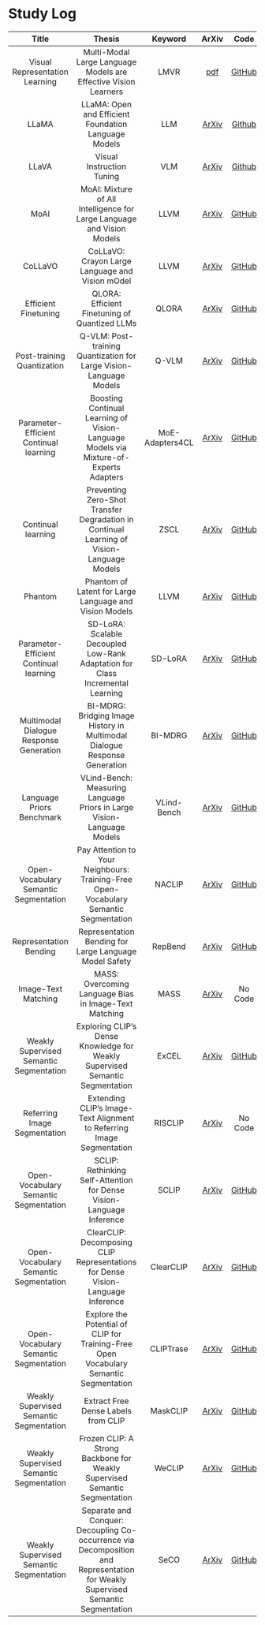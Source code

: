 # Study Log
| Title | Thesis | Keyword | ArXiv | Code | Accept | Study |
| :---: | :---: | :---: | :---: | :---: | :---: | :---: | 
| Visual Representation Learning | Multi-Modal Large Language Models are Effective Vision Learners | LMVR | [pdf](https://openaccess.thecvf.com/content/WACV2025/papers/Sun_Multi-Modal_Large_Language_Models_are_Effective_Vision_Learners_WACV_2025_paper.pdf) | [GitHub](https://github.com/lisun-ai/LMVR) | WACV 2025 | [20250413_1956](Task/LMVR_공부_20250413_1956.pdf) |
| LLaMA | LLaMA: Open and Efficient Foundation Language Models | LLM | [ArXiv](https://arxiv.org/abs/2302.13971) | [Github](https://github.com/meta-llama/llama) | ArXiv 2023 | [20250416_0112](Model/LLaMA_공부_20250416_0112.pdf) |
| LLaVA | Visual Instruction Tuning | VLM | [ArXiv](https://arxiv.org/abs/2304.08485) | [Github](https://github.com/haotian-liu/LLaVA) | NeurIPS 2023 Oral | [20250418_0017](Model/LLaVA_공부_20250418_0017.pdf) |
| MoAI | MoAI: Mixture of All Intelligence  for Large Language and Vision Models | LLVM | [ArXiv](https://arxiv.org/abs/2403.07508) | [GitHub](https://github.com/ByungKwanLee/MoAI) | ECCV 2024 | [20250429_0048](Model/MoAI공부_20250429_0048.pdf) |
| CoLLaVO | CoLLaVO: Crayon Large Language and Vision mOdel | LLVM | [ArXiv](https://arxiv.org/abs/2402.11248) | [GitHub](https://github.com/ByungKwanLee/CoLLaVO?tab=readme-ov-file) | ACL 2024 | [20250430_0022](Model/Collavo공부_20250430_0022.pdf) |
| Efficient Finetuning | QLORA: Efficient Finetuning of Quantized LLMs | QLORA | [ArXiv](https://arxiv.org/abs/2305.14314) | [GitHub](https://github.com/artidoro/qlora) | NeurIPS 2023 oral | [2020506_0050](Task/QLORA공부_20250506_0050.pdf) |
| Post-training Quantization | Q-VLM: Post-training Quantization for Large Vision-Language Models | Q-VLM | [ArXiv](https://arxiv.org/abs/2410.08119) | [GitHub](https://github.com/ChangyuanWang17/QVLM) | NeurIPS 2024 | [2020506_0058](Task/Q-VLM공부_20250506_0058.pdf) |
| Parameter-Efficient Continual learning | Boosting Continual Learning of Vision-Language Models via Mixture-of-Experts Adapters | MoE-Adapters4CL | [ArXiv](https://arxiv.org/abs/2403.11549) | [GitHub](https://github.com/JiazuoYu/MoE-Adapters4CL) | CVPR 2024 | [20250516_0330](Task/MoE-Adapters4CL공부_20250516_0330.pdf) |
| Continual learning | Preventing Zero-Shot Transfer Degradation in Continual Learning of Vision-Language Models | ZSCL | [ArXiv](https://arxiv.org/abs/2303.06628) | [GitHub](https://github.com/Thunderbeee/ZSCL) | ICCV 2023 | [20250518_2345](Task/ZSCL공부_20250518_2345.pdf) |
| Phantom | Phantom of Latent for Large Language and Vision Models | LLVM | [ArXiv](https://arxiv.org/abs/2409.14713) | [GitHub](https://github.com/ByungKwanLee/Phantom) | Under Review | [20250521_0112](Model/Phantom공부_20250521_0112.pdf) |
| Parameter-Efficient Continual learning | SD-LoRA: Scalable Decoupled Low-Rank Adaptation for Class Incremental Learning | SD-LoRA | [ArXiv](https://arxiv.org/abs/2501.13198) | [GitHub](https://github.com/WuYichen-97/SD-Lora-CL?tab=readme-ov-file) | ICLR 2025 Oral | [20250604_0122](Task/SD-LoRA공부_20250604_0122.pdf) |
| Multimodal Dialogue Response Generation | BI-MDRG: Bridging Image History in  Multimodal Dialogue Response Generation | BI-MDRG | [ArXiv](https://arxiv.org/abs/2408.05926) | [GitHub](https://github.com/hee-suk-yoon/BI-MDRG) | ECCV 2024 | [20250605_0203](Task/BI-MDRG공부_20250605_0203.pdf) |
| Language Priors Benchmark | VLind-Bench: Measuring Language Priors in Large Vision-Language Models | VLind-Bench | [ArXiv](https://arxiv.org/abs/2406.08702) | [GitHub](https://github.com/klee972/vlind-bench) | NAACL 2025 Findings | [20250613_0225](Task/VLind-Bench공부_20250613_0225.pdf) |
| Open-Vocabulary Semantic Segmentation | Pay Attention to Your Neighbours: Training-Free Open-Vocabulary Semantic Segmentation | NACLIP | [ArXiv](https://arxiv.org/abs/2404.08181) | [GitHub](https://github.com/sinahmr/NACLIP/tree/main) | WACV 2025 | [20250616_1135](Task/NACLIP공부_20250616_1135.pdf) |
| Representation Bending | Representation Bending for Large Language Model Safety | RepBend | [ArXiv](https://arxiv.org/abs/2504.01550) | [GitHub](https://github.com/AIM-Intelligence/RepBend) | ACL 2025 | [20250619_1444](Task/RepBend공부_20250619_1444.pdf) |
| Image-Text Matching | MASS: Overcoming Language Bias in Image-Text Matching | MASS | [ArXiv](https://arxiv.org/abs/2501.11469) | No Code | AAAI 2025 | [20250621_1742](Task/MASS공부_20250621_1742.pdf) |
| Weakly Supervised Semantic Segmentation | Exploring CLIP’s Dense Knowledge for Weakly Supervised Semantic Segmentation | ExCEL | [ArXiv](https://arxiv.org/abs/2503.20826) | [GitHub](https://github.com/zwyang6/ExCEL) | CVPR 2025 | [20250625_0024](Task/ExCEL_Study_20250625_0024.pdf), [20250630_1308](Task/ExCEL_석사알티자료_20250630_1308.pdf) |
| Referring Image Segmentation | Extending CLIP’s Image-Text Alignment to Referring Image Segmentation | RISCLIP | [ArXiv](http://arxiv.org/abs/2306.08498) | No Code | NAACL 2024 | [20250711_0156](Task/RISCLIP공부_20250711_0156.pdf) |
| Open-Vocabulary Semantic Segmentation | SCLIP: Rethinking Self-Attention for Dense Vision-Language Inference | SCLIP | [ArXiv](https://arxiv.org/abs/2312.01597) | [GitHub](https://github.com/wangf3014/SCLIP) | ECCV 2024 | [20250719_1707](Task/SCLIP공부_20250719_1707.pdf) |
| Open-Vocabulary Semantic Segmentation | ClearCLIP: Decomposing CLIP Representations for Dense Vision-Language Inference | ClearCLIP | [ArXiv](https://arxiv.org/abs/2407.12442) | [GitHub](https://github.com/mc-lan/ClearCLIP) | ECCV 2024 | 진행중 |
| Open-Vocabulary Semantic Segmentation | Explore the Potential of CLIP for Training-Free Open Vocabulary Semantic Segmentation | CLIPTrase | [ArXiv](https://arxiv.org/abs/2407.08268) | [GitHub](https://github.com/leaves162/CLIPtrase) | ECCV 2024 | 진행중 |
| Weakly Supervised Semantic Segmentation | Extract Free Dense Labels from CLIP | MaskCLIP | [ArXiv](https://arxiv.org/abs/2112.01071) | [GitHub](https://github.com/chongzhou96/MaskCLIP?tab=readme-ov-file) | ECCV 2022 Oral | 진행중 |
| Weakly Supervised Semantic Segmentation | Frozen CLIP: A Strong Backbone for Weakly Supervised Semantic Segmentation | WeCLIP | [ArXiv](https://arxiv.org/abs/2406.11189) | [GitHub](https://github.com/zbf1991/WeCLIP) | CVPR 2024 Highlight | - |
| Weakly Supervised Semantic Segmentation | Separate and Conquer: Decoupling Co-occurrence via Decomposition and Representation for Weakly Supervised Semantic Segmentation | SeCO | [ArXiv](https://arxiv.org/abs/2402.18467) | [GitHub](https://github.com/zwyang6/SeCo) | CVPR 2024 | - |


